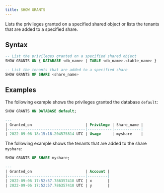 ```yaml
---
title: SHOW GRANTS
---
```


Lists the privileges granted on a specified shared object or lists the tenants that are added to a specified share.

## Syntax

```sql
-- List the privileges granted on a specified shared object
SHOW GRANTS ON { DATABASE <db_name> | TABLE <db_name>.<table_name> }

-- List the tenants that are added to a specified share
SHOW GRANTS OF SHARE <share_name>
```

## Examples

The following example shows the privileges granted the database `default`:

```sql
SHOW GRANTS ON DATABASE default;

---
| Granted_on                        | Privilege | Share_name |
|-----------------------------------|-----------|------------|
| 2022-09-06 18:15:18.204575814 UTC | Usage     | myshare    |
```

The following example shows the tenants that are added to the share `myshare`:

```sql
SHOW GRANTS OF SHARE myshare;

---
| Granted_on                        | Account |
|-----------------------------------|---------|
| 2022-09-06 17:52:57.786357418 UTC | x       |
| 2022-09-06 17:52:57.786357418 UTC | y       |
```